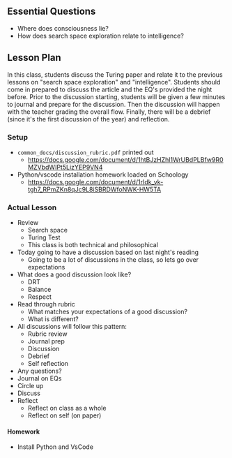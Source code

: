 ## Essential Questions

- Where does consciousness lie?
- How does search space exploration relate to intelligence?

## Lesson Plan

In this class, students discuss the Turing paper and relate it to the previous
lessons on "search space exploration" and "intelligence". Students should come
in prepared to discuss the article and the EQ's provided the night before. Prior
to the discussion starting, students will be given a few minutes to journal and
prepare for the discussion. Then the discussion will happen with the teacher
grading the overall flow. Finally, there will be a debrief (since it's the first
discussion of the year) and reflection.

### Setup

- `common_docs/discussion_rubric.pdf` printed out
    - https://docs.google.com/document/d/1htBJzHZhl1WrUBdPLBfw9R0MZVbdWIPt5LizYEP9VN4
- Python/vscode installation homework loaded on Schoology
    - https://docs.google.com/document/d/1rIdk_vk-tgh7_RPmZKn8qJc9L8iSBRDWfoNWK-HW5TA

### Actual Lesson

- Review
    - Search space
    - Turing Test
    - This class is both technical and philosophical
- Today going to have a discussion based on last night's reading
    - Going to be a lot of discussions in the class, so lets go over expectations
- What does a good discussion look like?
    - DRT
    - Balance
    - Respect
- Read through rubric
    - What matches your expectations of a good discussion?
    - What is different?
- All discussions will follow this pattern:
    - Rubric review
    - Journal prep
    - Discussion
    - Debrief
    - Self reflection
- Any questions?
- Journal on EQs
- Circle up
- Discuss
- Reflect
    - Reflect on class as a whole
    - Reflect on self (on paper)

#### Homework

- Install Python and VsCode
